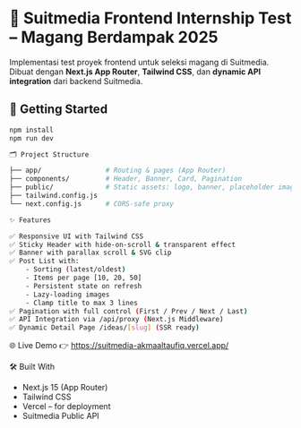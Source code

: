 # 🎯 Suitmedia Frontend Internship Test – Magang Berdampak 2025

Implementasi test proyek frontend untuk seleksi magang di Suitmedia. Dibuat dengan **Next.js App Router**, **Tailwind CSS**, dan **dynamic API integration** dari backend Suitmedia.

## 🚀 Getting Started

```bash
npm install
npm run dev
```

```bash
🗂️ Project Structure

├── app/                # Routing & pages (App Router)
├── components/         # Header, Banner, Card, Pagination
├── public/             # Static assets: logo, banner, placeholder images
├── tailwind.config.js
└── next.config.js      # CORS-safe proxy
```

```bash
✨ Features

✅ Responsive UI with Tailwind CSS
✅ Sticky Header with hide-on-scroll & transparent effect
✅ Banner with parallax scroll & SVG clip
✅ Post List with:
    - Sorting (latest/oldest)
    - Items per page [10, 20, 50]
    - Persistent state on refresh
    - Lazy-loading images
    - Clamp title to max 3 lines
✅ Pagination with full control (First / Prev / Next / Last)
✅ API Integration via /api/proxy (Next.js Middleware)
✅ Dynamic Detail Page /ideas/[slug] (SSR ready)
```

🌐 Live Demo
👉 https://suitmedia-akmaaltaufiq.vercel.app/

🛠️ Built With
- Next.js 15 (App Router)
- Tailwind CSS
- Vercel – for deployment
- Suitmedia Public API